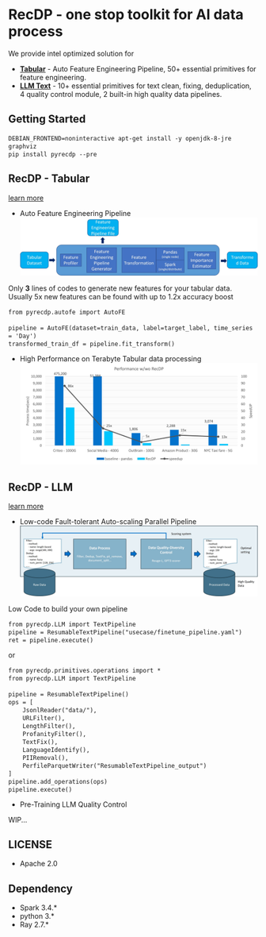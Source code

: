 # RecDP - one stop toolkit for AI data process

We provide intel optimized solution for

* [**Tabular**](pyrecdp/autofe/README.md) - Auto Feature Engineering Pipeline, 50+ essential primitives for feature engineering.
* [**LLM Text**](pyrecdp/LLM/README.md) - 10+ essential primitives for text clean, fixing, deduplication, 4 quality control module, 2 built-in high quality data pipelines.

## Getting Started

```
DEBIAN_FRONTEND=noninteractive apt-get install -y openjdk-8-jre graphviz
pip install pyrecdp --pre
```

## RecDP - Tabular
[learn more](pyrecdp/autofe/README.md)

* Auto Feature Engineering Pipeline
![Auto Feature Engineering Pipeline](resources/autofe_pipeline.jpg)

Only **3** lines of codes to generate new features for your tabular data. Usually 5x new features can be found with up to 1.2x accuracy boost
```
from pyrecdp.autofe import AutoFE

pipeline = AutoFE(dataset=train_data, label=target_label, time_series = 'Day')
transformed_train_df = pipeline.fit_transform()
```

* High Performance on Terabyte Tabular data processing
![Performance](resources/recdp_performance.jpg)

## RecDP - LLM
[learn more](pyrecdp/LLM/README.md)

* Low-code Fault-tolerant Auto-scaling Parallel Pipeline
![LLM Pipeline](resources/llm_pipeline.jpg)

Low Code to build your own pipeline
```
from pyrecdp.LLM import TextPipeline
pipeline = ResumableTextPipeline("usecase/finetune_pipeline.yaml")
ret = pipeline.execute()
```
or
```
from pyrecdp.primitives.operations import *
from pyrecdp.LLM import TextPipeline

pipeline = ResumableTextPipeline()
ops = [
    JsonlReader("data/"),
    URLFilter(),
    LengthFilter(),
    ProfanityFilter(),
    TextFix(),
    LanguageIdentify(),
    PIIRemoval(),
    PerfileParquetWriter("ResumableTextPipeline_output")
]
pipeline.add_operations(ops)
pipeline.execute()
```

* Pre-Training LLM Quality Control

WIP...

## LICENSE
* Apache 2.0

## Dependency
* Spark 3.4.*
* python 3.*
* Ray 2.7.*